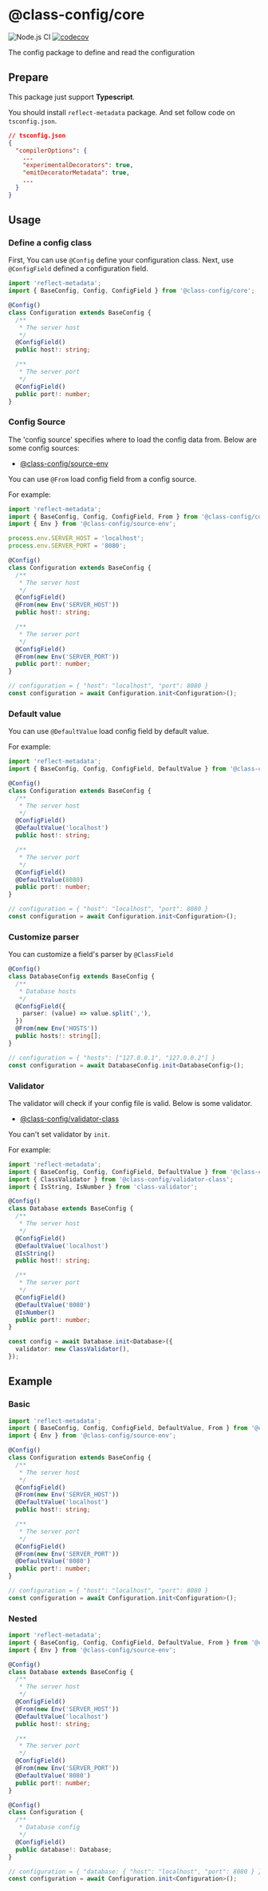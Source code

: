 # @class-config/core

![Node.js CI](https://github.com/iqiziqi/class-configuration/actions/workflows/node.yml/badge.svg)
[![codecov](https://codecov.io/gh/iqiziqi/class-configuration/branch/dev/graph/badge.svg?token=LL7I9PEF0Y)](https://codecov.io/gh/iqiziqi/class-configuration)

The config package to define and read the configuration

## Prepare

This package just support **Typescript**.

You should install `reflect-metadata` package. And set follow code on `tsconfig.json`.

```json
// tsconfig.json
{
  "compilerOptions": {
    ...
    "experimentalDecorators": true,
    "emitDecoratorMetadata": true,
    ...
  }
}
```

## Usage

### Define a config class

First, You can use `@Config` define your configuration class. Next, use `@ConfigField` defined a configuration field.

```typescript
import 'reflect-metadata';
import { BaseConfig, Config, ConfigField } from '@class-config/core';

@Config()
class Configuration extends BaseConfig {
  /**
   * The server host
   */
  @ConfigField()
  public host!: string;

  /**
   * The server port
   */
  @ConfigField()
  public port!: number;
}
```

### Config Source

The 'config source' specifies where to load the config data from. Below are some config sources:

* [@class-config/source-env](packages/source-env)

You can use `@From` load config field from a config source.

For example:

```typescript
import 'reflect-metadata';
import { BaseConfig, Config, ConfigField, From } from '@class-config/core';
import { Env } from '@class-config/source-env';

process.env.SERVER_HOST = 'localhost';
process.env.SERVER_PORT = '8080';

@Config()
class Configuration extends BaseConfig {
  /**
   * The server host
   */
  @ConfigField()
  @From(new Env('SERVER_HOST'))
  public host!: string;

  /**
   * The server port
   */
  @ConfigField()
  @From(new Env('SERVER_PORT'))
  public port!: number;
}

// configuration = { "host": "localhost", "port": 8080 }
const configuration = await Configuration.init<Configuration>();
```

### Default value

You can use `@DefaultValue` load config field by default value.

For example:

```typescript
import 'reflect-metadata';
import { BaseConfig, Config, ConfigField, DefaultValue } from '@class-config/core';

@Config()
class Configuration extends BaseConfig {
  /**
   * The server host
   */
  @ConfigField()
  @DefaultValue('localhost')
  public host!: string;

  /**
   * The server port
   */
  @ConfigField()
  @DefaultValue(8080)
  public port!: number;
}

// configuration = { "host": "localhost", "port": 8080 }
const configuration = await Configuration.init<Configuration>();
```

### Customize parser

You can customize a field's parser by `@ClassField`

```typescript
@Config()
class DatabaseConfig extends BaseConfig {
  /**
   * Database hosts
   */
  @ConfigField({
    parser: (value) => value.split(','),
  })
  @From(new Env('HOSTS'))
  public hosts!: string[];
}

// configuration = { "hosts": ["127.0.0.1", "127.0.0.2"] }
const configuration = await DatabaseConfig.init<DatabaseConfig>();
```

### Validator

The validator will check if your config file is valid. Below is some validator.

* [@class-config/validator-class](packages/validator-class)

You can't set validator by `init`.

For example:

```typescript
import 'reflect-metadata';
import { BaseConfig, Config, ConfigField, DefaultValue } from '@class-config/core';
import { ClassValidator } from '@class-config/validator-class';
import { IsString, IsNumber } from 'class-validator';

@Config()
class Database extends BaseConfig {
  /**
   * The server host
   */
  @ConfigField()
  @DefaultValue('localhost')
  @IsString()
  public host!: string;

  /**
   * The server port
   */
  @ConfigField()
  @DefaultValue('8080')
  @IsNumber()
  public port!: number;
}

const config = await Database.init<Database>({
  validator: new ClassValidator(),
});
```

## Example

### Basic

```typescript
import 'reflect-metadata';
import { BaseConfig, Config, ConfigField, DefaultValue, From } from '@class-config/core';
import { Env } from '@class-config/source-env';

@Config()
class Configuration extends BaseConfig {
  /**
   * The server host
   */
  @ConfigField()
  @From(new Env('SERVER_HOST'))
  @DefaultValue('localhost')
  public host!: string;

  /**
   * The server port
   */
  @ConfigField()
  @From(new Env('SERVER_PORT'))
  @DefaultValue('8080')
  public port!: number;
}

// configuration = { "host": "localhost", "port": 8080 }
const configuration = await Configuration.init<Configuration>();
```

### Nested

```typescript
import 'reflect-metadata';
import { BaseConfig, Config, ConfigField, DefaultValue, From } from '@class-config/core';
import { Env } from '@class-config/source-env';

@Config()
class Database extends BaseConfig {
  /**
   * The server host
   */
  @ConfigField()
  @From(new Env('SERVER_HOST'))
  @DefaultValue('localhost')
  public host!: string;

  /**
   * The server port
   */
  @ConfigField()
  @From(new Env('SERVER_PORT'))
  @DefaultValue('8080')
  public port!: number;
}

@Config()
class Configuration {
  /**
   * Database config
   */
  @ConfigField()
  public database!: Database;
}

// configuration = { "database: { "host": "localhost", "port": 8080 } }
const configuration = await Configuration.init<Configuration>();
```
